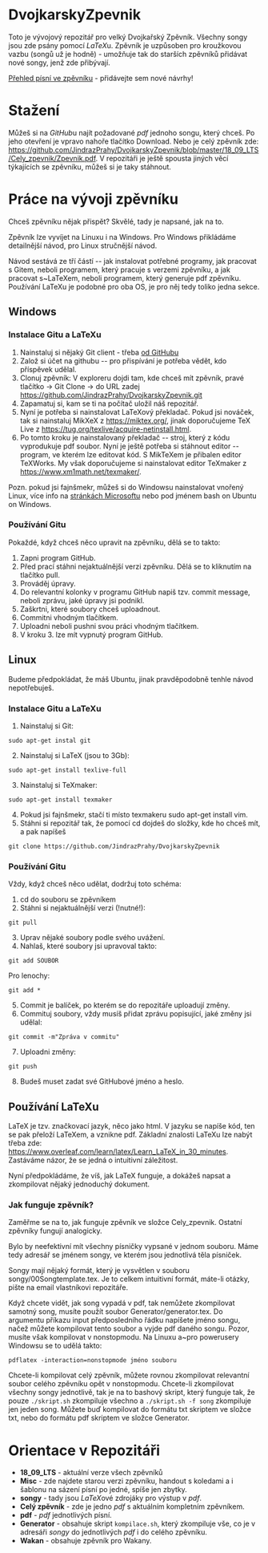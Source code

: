 # DvojkarskyZpevnik

Toto je vývojový repozitář pro velký Dvojkařský Zpěvník. Všechny songy jsou zde
psány pomocí *LaTeX*u.  Zpěvník je uzpůsoben pro kroužkovou vazbu (songů už je
hodně) - umožňuje tak do starších zpěvníků přidávat nové songy, jenž zde
přibývají.

[Přehled písní ve zpěvníku](https://docs.google.com/spreadsheets/d/1ej4QIp3_96SE3kHn7L9kaiDOEUqHb9XJ2Mvoauu2prE/edit#gid=0) - přidávejte sem nové návrhy!


# Stažení

Můžeš si na *GitHub*u najít požadované *pdf* jednoho songu, který chceš. Po
jeho otevření je vpravo nahoře tlačítko Download.  Nebo je celý zpěvník zde:
https://github.com/JindrazPrahy/DvojkarskyZpevnik/blob/master/18_09_LTS/Cely_zpevnik/Zpevnik.pdf.
V repozitáři je ještě spousta jiných věcí týkajících se zpěvníku, můžeš si je
taky stáhnout.

# Práce na vývoji zpěvníku
Chceš zpěvníku nějak přispět? Skvělé, tady je napsané, jak na to.

Zpěvník lze vyvíjet na Linuxu i na Windows. Pro Windows přikládáme detailnější
návod, pro Linux stručnější návod.

Návod sestává ze tří částí -- jak instalovat potřebné programy, jak pracovat s
Gitem, neboli programem, který pracuje s verzemi zpěvníku, a jak pracovat
s~LaTeXem, neboli programem, který generuje pdf zpěvníku.
Používání LaTeXu je podobné pro oba OS, je pro něj tedy toliko jedna sekce.

## Windows

### Instalace Gitu a LaTeXu
1. Nainstaluj si nějaký Git client - třeba [od GitHubu](https://desktop.github.com/)
2. Založ si účet na githubu -- pro přispívání je potřeba vědět, kdo příspěvek
   udělal.
3. Clonuj zpěvník: V exploreru dojdi tam, kde chceš mít zpěvník, pravé tlačítko
   -> Git Clone -> do URL zadej
https://github.com/JindrazPrahy/DvojkarskyZpevnik.git
4. Zapamatuj si, kam se ti na počítač uložil náš repozitář.
5. Nyní je potřeba si nainstalovat LaTeXový překladač. Pokud jsi nováček, tak
   si nainstaluj MikXeX z https://miktex.org/, jinak doporučujeme TeX Live z
https://tug.org/texlive/acquire-netinstall.html.
6. Po tomto kroku je nainstalovaný překladač -- stroj, který z kódu vyprodukuje
   pdf soubor. Nyní je ještě potřeba si stáhnout editor -- program, ve kterém
lze editovat kód. S MikTeXem je přibalen editor TeXWorks. My však doporučujeme
si nainstalovat editor TeXmaker z https://www.xm1math.net/texmaker/.

Pozn. pokud jsi fajnšmekr, můžeš si do Windowsu nainstalovat vnořený Linux,
více info na [stránkách Microsoftu](https://docs.microsoft.com/en-us/windows/wsl/install-win10)
nebo pod jménem bash on Ubuntu on Windows.

### Používání Gitu
Pokaždé, když chceš něco upravit na zpěvníku, dělá se to takto:

1. Zapni program GitHub.
2. Před prací stáhni nejaktuálnější verzi zpěvníku. Dělá se to kliknutím na
   tlačítko pull.
3. Prováděj úpravy.
4. Do relevantní kolonky v programu GitHub napiš tzv. commit message, neboli
   zprávu, jaké úpravy jsi podnikl.
5. Zaškrtni, které soubory chceš uploadnout.
6. Commitni vhodným tlačítkem.
7. Uploadni neboli pushni svou práci vhodným tlačítkem.
8. V kroku 3. lze mít vypnutý program GitHub.

## Linux

Budeme předpokládat, že máš Ubuntu, jinak pravděpodobně tenhle návod
nepotřebuješ.

### Instalace Gitu a LaTeXu

1. Nainstaluj si Git:
```
sudo apt-get instal git
```
2. Nainstaluj si LaTeX (jsou to 3Gb):
```
sudo apt-get install texlive-full
```
3. Nainstaluj si TeXmaker:
```
sudo apt-get install texmaker
```
4. Pokud jsi fajnšmekr, stačí ti místo texmakeru sudo apt-get install vim.
5. Stáhni si repozitář tak, že pomocí cd dojdeš do složky, kde ho chceš mít,
a pak napíšeš
```
git clone https://github.com/JindrazPrahy/DvojkarskyZpevnik
```

### Používání Gitu

Vždy, když chceš něco udělat, dodržuj toto schéma:

1. cd do souboru se zpěvníkem
2. Stáhni si nejaktuálnější verzi (!nutné!):
```
git pull
```
3. Uprav nějaké soubory podle svého uvážení.
4. Nahlaš, které soubory jsi upravoval takto:
```
git add SOUBOR
```
Pro lenochy:
```
git add *
```
5. Commit je balíček, po kterém se do repozitáře uploadují změny.
6. Commituj soubory, vždy musíš přidat zprávu popisující, jaké změny jsi
   udělal:
```
git commit -m"Zpráva v commitu"
```
7. Uploadni změny:
```
git push
```
8. Budeš muset zadat své GitHubové jméno a heslo.

## Používání LaTeXu

LaTeX je tzv. značkovací jazyk, něco jako html. V jazyku se napíše kód, ten se
pak přeloží LaTeXem, a vznikne pdf. Základní znalosti LaTeXu lze nabýt třeba
zde: https://www.overleaf.com/learn/latex/Learn_LaTeX_in_30_minutes. Zastáváme
názor, že se jedná o intuitivní záležitost.

Nyní předpokládáme, že víš, jak LaTeX funguje, a dokážeš napsat a zkompilovat
nějaký jednoduchý dokument.


### Jak funguje zpěvník?

Zaměřme se na to, jak funguje zpěvník ve složce Cely_zpevnik. Ostatní zpěvníky
fungují analogicky.

Bylo by neefektivní mít všechny písničky vypsané v jednom souboru.
Máme tedy adresář se jménem songy, ve kterém jsou jednotlivá těla písniček.

Songy mají nějaký formát, který je vysvětlen v souboru
songy/00Songtemplate.tex.
Je to celkem intuitivní formát, máte-li otázky, pište na email vlastníkovi
repozitáře.

Když chcete vidět, jak song vypadá v pdf, tak nemůžete zkompilovat samotný
song, musíte použít soubor Generator/generator.tex.
Do argumentu příkazu input předposledního řádku napíšete jméno songu,
načež můžete kompilovat tento soubor a vyjde pdf daného songu.
Pozor, musíte však kompilovat v nonstopmodu. Na Linuxu a~pro
powerusery Windowsu se to udělá takto:
```
pdflatex -interaction=nonstopmode jméno souboru
```

Chcete-li kompilovat celý zpěvník, můžete rovnou zkompilovat relevantní soubor
celého zpěvníku opět v nonstopmodu.
Chcete-li zkompilovat všechny songy jednotlivě, tak je na to bashový skript,
který funguje tak, že pouze `./skript.sh` zkompiluje všechno a `./skript.sh -f
song` zkompiluje jen jeden song. Můžete buď kompilovat do formátu txt skriptem
ve složce txt, nebo do formátu pdf skriptem ve složce Generator.

# Orientace v Repozitáři

- **18_09_LTS** - aktuální verze všech zpěvníků
- **Misc** - zde najdete starou verzi zpěvníku, handout s koledami a i šablonu
  na sázení písní po jedné, spíše jen zbytky.
- **songy** - tady jsou *LaTeX*ové zdrojáky pro výstup v *pdf*.
- **Celý zpěvník** - zde je jedno *pdf* s aktuálním kompletním zpěvníkem.
- **pdf** - *pdf* jednotlivých písní.
- **Generator** - obsahuje skript `kompilace.sh`, který zkompiluje vše, co je
  v adresáři *songy* do jednotlivých *pdf* i do celého zpěvníku.
- **Wakan** - obsahuje zpěvník pro Wakany.



